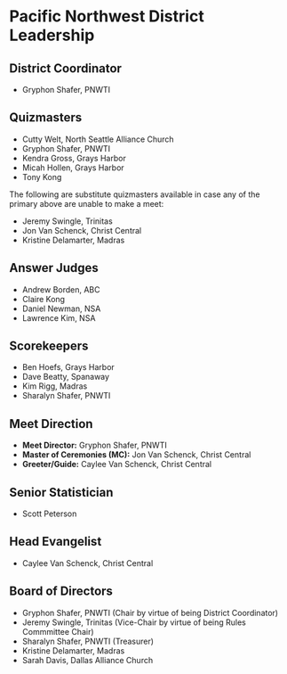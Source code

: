 # Pacific Northwest District Leadership

## District Coordinator

- Gryphon Shafer, PNWTI

## Quizmasters

- Cutty Welt, North Seattle Alliance Church
- Gryphon Shafer, PNWTI
- Kendra Gross, Grays Harbor
- Micah Hollen, Grays Harbor
- Tony Kong

The following are substitute quizmasters available in case any of the primary above are unable to make a meet:

- Jeremy Swingle, Trinitas
- Jon Van Schenck, Christ Central
- Kristine Delamarter, Madras

## Answer Judges

- Andrew Borden, ABC
- Claire Kong
- Daniel Newman, NSA
- Lawrence Kim, NSA

## Scorekeepers

- Ben Hoefs, Grays Harbor
- Dave Beatty, Spanaway
- Kim Rigg, Madras
- Sharalyn Shafer, PNWTI

## Meet Direction

- **Meet Director:** Gryphon Shafer, PNWTI
- **Master of Ceremonies (MC):** Jon Van Schenck, Christ Central
- **Greeter/Guide:** Caylee Van Schenck, Christ Central

## Senior Statistician

- Scott Peterson

## Head Evangelist

- Caylee Van Schenck, Christ Central

## Board of Directors

- Gryphon Shafer, PNWTI (Chair by virtue of being District Coordinator)
- Jeremy Swingle, Trinitas (Vice-Chair by virtue of being Rules Commmittee Chair)
- Sharalyn Shafer, PNWTI (Treasurer)
- Kristine Delamarter, Madras
- Sarah Davis, Dallas Alliance Church
